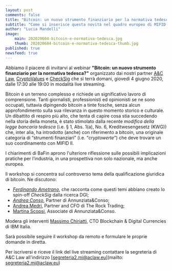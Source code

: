 ```yaml
---
layout: post
comments: false
title: "Bitcoin: un nuovo strumento finanziario per la normativa tedesca?"
subtitle: "Come si inserisce questa novità nel quadro europeo di MIFID II" 
author: "Lucia Mandelli"
image:
    main: 202020604-bitcoin-e-normativa-tedesca.jpg
    thumb: 202020604-bitcoin-e-normativa-tedesca-thumb.jpg
published: true
newsfeed: true
---
```


Abbiamo il piacere di invitarvi al webinar **"Bitcoin: un nuovo strumento finanziario per la normativa tedesca?"** organizzato dai nostri partner [A&C Law](https://aclaw.eu/it/home/), [CryptoValues](https://cryptovalues.eu//) e [CheckSig](https:/checksig.io/) che si terrà domani, giovedì 4 giugno 2020,
dalle 17:30 alle 19:00 in modalità live streaming.  

Bitcoin è un terreno complesso e richiede un significativo lavoro di comprensione. Tanti giornalisti, professionisti ed opinionisti se ne sono occupati, tuttavia dipingendo bitcoin a tinte fosche, senza alcun approfondimento sulla sua rilevanza in questo momento storico e culturale. Un dibattito di respiro più alto, che tenta di capire cosa stia succedendo nella storia della moneta, è stato stimolato dalla recente _modifica della legge bancaria tedesca_ (i.e. § 1, Abs. 1(a), No. 6,
Kreditwesengesetz (KWG)) che, inter alia, ha introdotto (anche) con riferimento a bitcoin, una originale categoria di “strumenti finanziari” (i.e. “_cryptowerte_”) che deve trovare un suo coordinamento con MIFID II.

I chiarimenti di BaFin aprono l'ulteriore riflessione sulle possibili implicazioni pratiche per l’industria, in una prospettiva non solo nazionale, ma anche europea.

ll workshop si concentra sul controverso tema della qualificazione giuridica di bitcoin. Ne discutono:

- [*Ferdinando Ametrano*](http://www.ametrano.net/bbt/), che racconta come questi temi abbiano creato lo spin-off _CheckSig_ dalla ricerca DGI;
- [*Andrea Conso*](https://www.linkedin.com/in/andrea-conso/), Partner di Annunziata&Conso;
- [Andrea Medri](https://www.linkedin.com/in/andrea-medri-5792828b/), Partner and CFO di The Rock Trading;
- [Martina Scopsi](https://www.unibocconi.eu/wps/wcm/connect/47e8e165-c722-4acb-86c1-34987a8bcb7c/SCOPSI_Martina.pdf?MOD=AJPERES&CVID=lzjGGuW), Associate di Annunziata&Conso.

Modera gli interventi [Massimo Chiriatti](https://www.linkedin.com/in/massimochiriatti/?originalSubdomain=it), CTO Blockchain & Digital Currencies di IBM Italia.

Sarà possibile seguire il workshop da remoto e formulare le proprie domande in diretta. 

Per iscriversi e riceve il link del live streaming contattare la segreteria di A&C Law all'indirizzo [segreteria2.mi@aclaw.eu](mailto: segreteria2.mi@aclaw.eu)